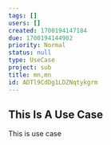 ```yaml
---
tags: []
users: []
created: 1700194147184
due: 1700194144902
priority: Normal
status: null
type: UseCase
project: sub
title: mn,mn
id: ADTl9CdDg1LDZNqtykgrm
---
```

<!-- GENERATED WITH GITDOWN; DO NOT CHANGE -->

## This Is A Use Case

This is use case